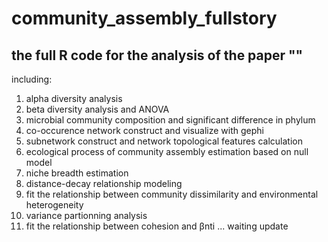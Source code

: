 # community_assembly_fullstory

## the full R code for the analysis of the paper ""
including:
1. alpha diversity analysis
2. beta diversity analysis and ANOVA
3. microbial community composition and significant difference in phylum
4. co-occurence network construct and visualize with gephi
5. subnetwork construct and network topological features calculation
6. ecological process of community assembly estimation based on null model
7. niche breadth estimation
8. distance-decay relationship modeling
9. fit the relationship between community dissimilarity and environmental heterogeneity
10. variance partionning analysis
11. fit the relationship between cohesion and βnti
... waiting update
